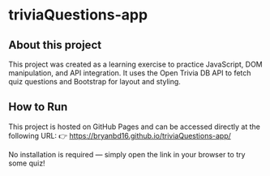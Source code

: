 # triviaQuestions-app

## About this project
This project was created as a learning exercise to practice JavaScript, DOM manipulation, and API integration.
It uses the Open Trivia DB API to fetch quiz questions and Bootstrap for layout and styling.

## How to Run
This project is hosted on GitHub Pages and can be accessed directly at the following URL:
👉 https://bryanbd16.github.io/triviaQuestions-app/

No installation is required — simply open the link in your browser to try some quiz!